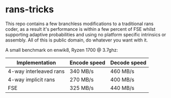 # rans-tricks
This repo contains a few branchless modifications to a traditional rans coder, as a result it's performance is within a few percent of FSE whilst supporting adaptive probabilities and using no platform specific intrinsics or assembly.
All of this is public domain, do whatever you want with it.

A small benchmark on enwik8, Ryzen 1700 @ 3.7ghz:

Implementation         | Encode speed | Decode speed|
-----------------------|--------------|-------------|
4-way interleaved rans | 340 MB/s     | 460 MB/s    |
4-way implicit    rans | 270 MB/s     | 400 MB/s    |
FSE                    | 325 MB/s     | 440 MB/s    |
